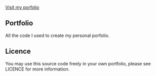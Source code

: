 [Visit my porfolio](https://www.gergus.co.uk/)

## Portfolio

All the code I used to create my personal porfolio.

## Licence

You may use this source code freely in your own portfolio, please see LICENCE for more information.
